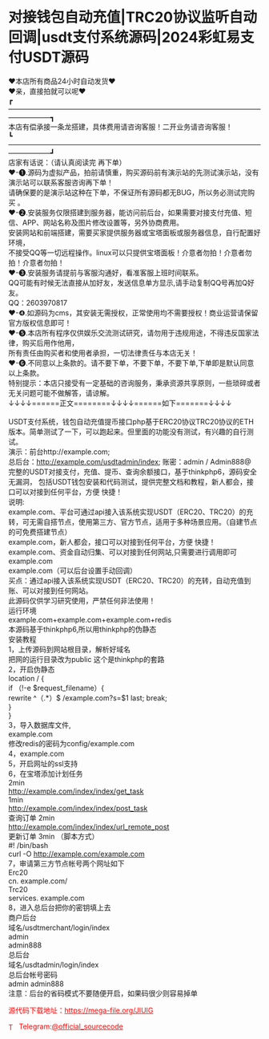 # 对接钱包自动充值|TRC20协议监听自动回调|usdt支付系统源码|2024彩虹易支付USDT源码

❤本店所有商品24小时自动发货❤<br>❤亲，直接拍就可以呢❤<br>┏——————————————————————————————————————————┓<br>  本店有偿承接一条龙搭建，具体费用请咨询客服！二开业务请咨询客服！<br>┗——————————————————————————————————————————┛<br>店家有话说：（请认真阅读完 再下单）<br>❤-❶.源码为虚拟产品，拍前请慎重，购买源码前有演示站的先测试演示站，没有演示站可以联系客服咨询再下单！ <br>    请确保要的是演示站这种在下单，不保证所有源码都无BUG，所以务必测试完购买 。<br>❤-❷.安装服务仅限搭建到服务器，能访问前后台，如果需要对接支付充值、短信、APP、网站名称及图片修改设置等，另外协商费用。<br>   安装网站和前端搭建，需要买家提供服务器或宝塔面板或服务器信息，自行配置好环境，<br>   不接受QQ等一切远程操作。linux可以只提供宝塔面板！介意者勿拍！介意者勿拍！介意者勿拍！<br>❤-❸.安装服务请提前与客服沟通好，看准客服上班时间联系。<br>QQ可能有时候无法直接从加好友，发送信息单方显示,请手动复制QQ号再加Q好友。<br>   QQ：2603970817<br>❤-❹.如源码为cms，其安装无需授权，正常使用均不需要授权！商业运营请保留官方版权信息即可！<br>❤-❺.本店所有程序仅供娱乐交流测试研究，请勿用于违规用途，不得违反国家法律，购买后用作他用，<br>   所有责任由购买者和使用者承担，一切法律责任与本店无关！<br>❤-❻.不同意以上条款的。请不要下单，不要下单，不要下单,下单即是默认同意以上条款。<br>特别提示：本店只接受有一定基础的咨询服务，秉承资源共享原则，一些琐碎或者无关问题可能不做解答，请谅解。<br>↓↓↓↓======正文========↓↓↓↓======如下=======↓↓↓↓<br>  <br>USDT支付系统，钱包自动充值提币接口php基于ERC20协议TRC20协议的ETH版本。简单测试了一下，可以跑起来。但里面的功能没有测试，有兴趣的自行测试。<br>演示：前台http://example.com;<br>总后台：http://example.com/usdtadmin/index; 账密：admin / Admin888@<br>完整的USDT对接支付，充值、提币、查询余额接口，基于thinkphp6，源码安全无漏洞， 包括USDT钱包安装和代码测试，提供完整文档和教程，新人都会，接口可以对接到任何平台，方便 快捷！<br>说明:<br>example.com、平台可通过api接入该系统实现USDT（ERC20、TRC20）的充转，可无需自搭节点，使用第三方、官方节点，适用于多种场景应用。（自建节点的可免费搭建节点）<br>example.com，新人都会，接口可以对接到任何平台，方便 快捷！<br>example.com、资金自动归集、可以对接到任何网站,只需要进行调用即可<br>example.com<br>example.com（可以后台设置手动回调）<br>买点：通过api接入该系统实现USDT（ERC20、TRC20）的充转，自动充值到账、可以对接到任何网站。<br>此源码仅供学习研究使用，严禁任何非法使用！<br>运行环境<br>example.com+example.com+example.com+redis<br>本源码基于thinkphp6,所以用thinkphp的伪静态<br>安装教程<br>1，上传源码到网站根目录，解析好域名<br>把网的运行目录改为public 这个是thinkphp的套路<br>2，开启伪静态<br>location / {<br>if （!-e $request_filename）{<br>rewrite ^（.*）$ /example.com?s=$1 last; break;<br>}<br>}<br>3，导入数据库文件,<br>example.com<br>修改redis的密码为config/example.com<br>4，example.com<br>5，开启网址的ssl支持<br>6，在宝塔添加计划任务<br>2min<br>http://example.com/index/index/get_task<br>1min<br>http://example.com/index/index/post_task<br>查询订单 2min<br>http://example.com/index/index/url_remote_post<br>更新订单 3min （脚本方式）<br>#! /bin/bash<br>curl -O http://example.com/example.com<br>7，审请第三方节点帐号两个网址如下<br>Erc20<br>cn. example.com/<br>Trc20<br>services. example.com<br>8，进入总后台把你的密钥填上去<br>商户后台<br>域名/usdtmerchant/login/index<br>admin<br>admin888<br>总后台<br>域名/usdtadmin/login/index<br>总后台帐号密码<br>admin admin888<br>注意：后台的省码模式不要随便开启，如果码很少则容易掉单<br>


<p style="color: red;">源代码下载地址：<a href="https://mega-file.org/JIUIG" style="color: red;">https://mega-file.org/JIUIG</a></p><p style="color: red;"><img src="https://cdn-icons-png.flaticon.com/512/2111/2111646.png" alt="Telegram Icon" style="width: 16px; vertical-align: middle; margin-right: 5px;">Telegram:<a href="https://t.me/official_sourcecode" style="color: red;">@official_sourcecode</a></p>